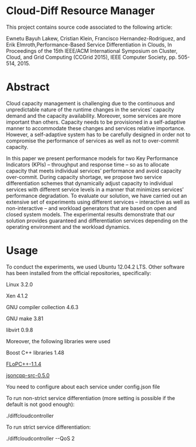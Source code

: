 

Cloud-Diff Resource Manager
==============================
This project contains source code associated to the following article:

Ewnetu Bayuh Lakew, Cristian Klein, Francisco Hernandez-Rodriguez, and Erik Elmroth,Performance-Based Service Differentiation in Clouds, In Proceedings of the 15th IEEE/ACM International Symposium on Cluster, Cloud, and Grid Computing (CCGrid 2015), IEEE Computer Society, pp. 505-514, 2015.

Abstract
==========
Cloud capacity management is challenging due to the continuous and unpredictable nature of the runtime changes in the services’ capacity demand and the capacity availability. Moreover, some services are more important than others. Capacity needs to be provisioned in a self-adaptive manner to accommodate these changes and services relative importance. However, a self-adaptive system has to be carefully designed in order not to compromise the performance of services as well as not to over-commit capacity.

In this paper we present performance models for two Key Performance Indicators (KPIs) – throughput and response time – so as to allocate capacity that meets individual services’ performance and avoid capacity over-commit. During capacity shortage, we propose two service differentiation schemes that dynamically adjust capacity to individual services with different service levels in a manner that minimizes services’ performance degradation. To evaluate our solution, we have carried out an extensive set of experiments using different services – interactive as well as non-interactive – and workload generators that are based on open and closed system models. The experimental results demonstrate that our solution provides guaranteed and differentiation services depending on the operating environment and the workload dynamics.

Usage
==========
To conduct the experiments, we used Ubuntu 12.04.2 LTS. Other software has been installed from the official repositories, specifically:

Linux 3.2.0

Xen 4.1.2

GNU compiler collection 4.6.3

GNU make 3.81

libvirt 0.9.8

Moreover, the following libraries were used

Boost C++ libraries 1.48

[FLoPC++-1.1.4](https://projects.coin-or.org/FlopC++)

[jsoncpp-src-0.5.0](http://sourceforge.net/projects/jsoncpp/)

You need to configure about each service under config.json file

To run non-strict service differentiation (more setting is possible if the default is not good enough):

./diffcloudcontroller

To run strict service differentiation:

./diffcloudcontroller --QoS 2
